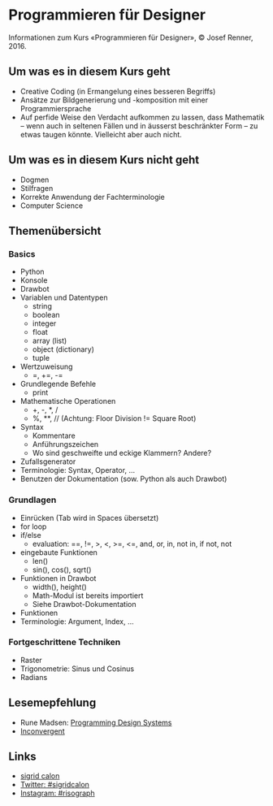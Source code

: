 # Programmieren für Designer

Informationen zum Kurs «Programmieren für Designer», © Josef Renner, 2016.

## Um was es in diesem Kurs geht

* Creative Coding (in Ermangelung eines besseren Begriffs)
* Ansätze zur Bildgenerierung und -komposition mit einer Programmiersprache
* Auf perfide Weise den Verdacht aufkommen zu lassen, dass Mathematik – wenn auch in seltenen Fällen und in äusserst beschränkter Form – zu etwas taugen könnte. Vielleicht aber auch nicht.

## Um was es in diesem Kurs nicht geht

* Dogmen
* Stilfragen
* Korrekte Anwendung der Fachterminologie
* Computer Science

## Themenübersicht

### Basics

* Python
* Konsole
* Drawbot
* Variablen und Datentypen
    - string
    - boolean
    - integer
    - float
    - array (list)
    - object (dictionary)
    - tuple
* Wertzuweisung
    - =, +=, -=
* Grundlegende Befehle
    - print
* Mathematische Operationen
    - +, -, \*, /
    - %, \*\*, // (Achtung: Floor Division != Square Root)
* Syntax
    - Kommentare
    - Anführungszeichen
    - Wo sind geschweifte und eckige Klammern? Andere?
* Zufallsgenerator
* Terminologie: Syntax, Operator, …
* Benutzen der Dokumentation (sow. Python als auch Drawbot)

### Grundlagen

* Einrücken (Tab wird in Spaces übersetzt)
* for loop
* if/else
    - evaluation: ==, !=, >, <, >=, <=, and, or, in, not in, if not, not
* eingebaute Funktionen
    - len()
    - sin(), cos(), sqrt()
* Funktionen in Drawbot
    - width(), height()
    - Math-Modul ist bereits importiert
    - Siehe Drawbot-Dokumentation
* Funktionen
* Terminologie: Argument, Index, …

### Fortgeschrittene Techniken

* Raster
* Trigonometrie: Sinus und Cosinus
* Radians

## Lesemepfehlung

* Rune Madsen: [Programming Design Systems](https://programmingdesignsystems.com/)
* [Inconvergent](http://inconvergent.net/)
## Links

* [sigrid calon](http://www.sigridcalon.nl/)
* [Twitter: #sigridcalon](https://twitter.com/hashtag/sigridcalon?src=hash)
* [Instagram: #risograph](https://www.instagram.com/explore/tags/risograph/)
